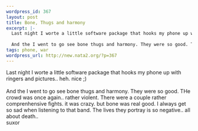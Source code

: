 ```yaml
--- 
wordpress_id: 367
layout: post
title: Bone, Thugs and harmony
excerpt: |-
  Last night I worte a little software package that hooks my phone up with ringers and pictures.. heh. nice ;)
  
  And the I went to go see bone thugs and harmony. They were so good. THe crowd was once again.. rather violent. There were a couple rather comprenhensive fights. it was crazy. but bone was real good. I always get so sad when listening to that band. The lives they portray is so ...
tags: phone, war
wordpress_url: http://new.nata2.org/?p=367
---
```

Last night I worte a little software package that hooks my phone up with ringers and pictures.. heh. nice ;)
<br/><br/>
And the I went to go see bone thugs and harmony. They were so good. THe crowd was once again.. rather violent. There were a couple rather comprenhensive fights. it was crazy. but bone was real good. I always get so sad when listening to that band. The lives they portray is so negative.. all about death..<br/>suxor
